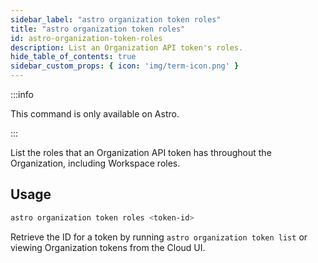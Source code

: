 ```yaml
---
sidebar_label: "astro organization token roles"
title: "astro organization token roles"
id: astro-organization-token-roles
description: List an Organization API token's roles.
hide_table_of_contents: true
sidebar_custom_props: { icon: 'img/term-icon.png' }
---
```


:::info

This command is only available on Astro.

:::

List the roles that an Organization API token has throughout the Organization, including Workspace roles.

## Usage

```sh
astro organization token roles <token-id>
```

Retrieve the ID for a token by running `astro organization token list` or viewing Organization tokens from the Cloud UI.